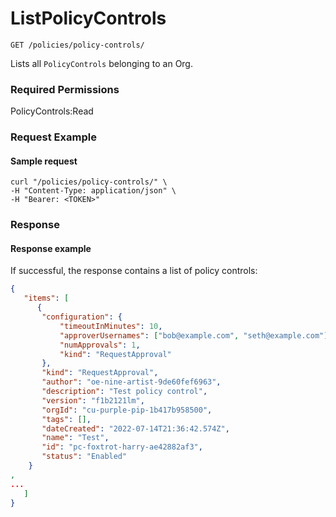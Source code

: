 # ListPolicyControls

`GET /policies/policy-controls/`

Lists all `PolicyControls` belonging to an Org.

### Required Permissions

PolicyControls:Read

### Request Example <a href="#request-example.1" id="request-example.1"></a>

#### Sample request <a href="#sample-request" id="sample-request"></a>

```shell
curl "/policies/policy-controls/" \
-H "Content-Type: application/json" \
-H "Bearer: <TOKEN>"
```

### Response <a href="#response" id="response"></a>

#### Response example <a href="#response-example" id="response-example"></a>

If successful, the response contains a list of policy controls:

```json
{
   "items": [
      {
       "configuration": {
           "timeoutInMinutes": 10,
           "approverUsernames": ["bob@example.com", "seth@example.com"],
           "numApprovals": 1,
           "kind": "RequestApproval"
       },
       "kind": "RequestApproval",
       "author": "oe-nine-artist-9de60fef6963",
       "description": "Test policy control",
       "version": "f1b2121lm",
       "orgId": "cu-purple-pip-1b417b958500",
       "tags": [],
       "dateCreated": "2022-07-14T21:36:42.574Z",
       "name": "Test",
       "id": "pc-foxtrot-harry-ae42882af3",
       "status": "Enabled"
    }
, 
...
   ]
}
```

